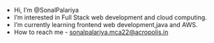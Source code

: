 -  Hi, I’m @SonalPalariya
-  I’m interested in Full Stack web development and cloud computing.
-  I’m currently learning frontend web development,java and AWS.
-  How to reach me - sonalpalariya.mca22@acropolis.in

<!---
SonalPalariya/SonalPalariya is a ✨ special ✨ repository because its `README.md` (this file) appears on your GitHub profile.
You can click the Preview link to take a look at your changes.
--->
